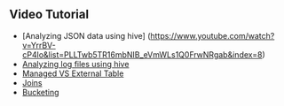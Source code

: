 ## Video Tutorial
- [Analyzing JSON data using hive] (https://www.youtube.com/watch?v=YrrBV-cP4lo&list=PLLTwb5TR16mbNIB_eVmWLs1Q0FrwNRgab&index=8)
- [Analyzing log files using hive](https://www.youtube.com/watch?v=DwWQidOzRfU&list=PLLTwb5TR16mbNIB_eVmWLs1Q0FrwNRgab&index=9)
- [Managed VS External Table](https://www.youtube.com/watch?v=vSrp8rDr9dc&list=PLLTwb5TR16mbNIB_eVmWLs1Q0FrwNRgab&index=11)
- [Joins](https://www.youtube.com/watch?v=XrmpsGYHqeI&list=PLLTwb5TR16mbNIB_eVmWLs1Q0FrwNRgab&index=6)
- [Bucketing](https://www.youtube.com/watch?v=B-vTrukrxBs&t=799s&list=PLLTwb5TR16mbNIB_eVmWLs1Q0FrwNRgab&index=5)
